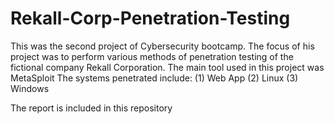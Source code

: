 # Rekall-Corp-Penetration-Testing

This was the second project of Cybersecurity bootcamp. 
The focus of his project was to perform various methods of penetration testing of the fictional company Rekall Corporation.
The main tool used in this project was MetaSploit
The systems penetrated include:
(1) Web App
(2) Linux
(3) Windows

The report is included in this repository 
